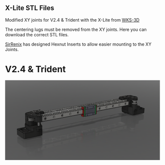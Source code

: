 <h2>X-Lite STL Files</h2>

Modified XY joints for V2.4 & Trident with the X-Lite from [WKS-3D](https://wks-3d.de/)	

The centering lugs must be removed from the XY joints. Here you can download the correct STL files.

[SirRenix](https://github.com/SirRenix) has designed Hexnut Inserts to allow easier mounting to the XY Joints. 

# V2.4 & Trident
![Here](V2.4_Trdent/VORON2.4_Assembly_xy_joints_Mod_X-Beam-2.PNG)
